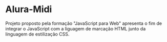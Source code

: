 # Alura-Midi

Projeto proposto pela formação "JavaScript para Web" apresenta o fim de integrar o JavaScript com a liguagem de marcação HTML junto da linguagem de estilização CSS.
